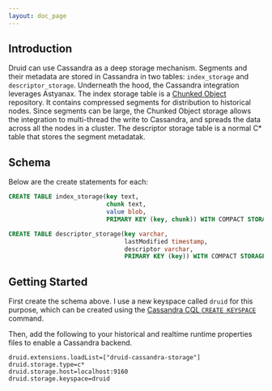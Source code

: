 ```yaml
---
layout: doc_page
---
```


## Introduction
Druid can use Cassandra as a deep storage mechanism. Segments and their metadata are stored in Cassandra in two tables:
`index_storage` and `descriptor_storage`.  Underneath the hood, the Cassandra integration leverages Astyanax.  The 
index storage table is a [Chunked Object](https://github.com/Netflix/astyanax/wiki/Chunked-Object-Store) repository. It contains
compressed segments for distribution to historical nodes.  Since segments can be large, the Chunked Object storage allows the integration to multi-thread
the write to Cassandra, and spreads the data across all the nodes in a cluster.  The descriptor storage table is a normal C* table that 
stores the segment metadatak.  

## Schema
Below are the create statements for each:

```sql
CREATE TABLE index_storage(key text,
                           chunk text,
                           value blob,
                           PRIMARY KEY (key, chunk)) WITH COMPACT STORAGE;

CREATE TABLE descriptor_storage(key varchar,
                                lastModified timestamp,
                                descriptor varchar,
                                PRIMARY KEY (key)) WITH COMPACT STORAGE;
```

## Getting Started
First create the schema above. I use a new keyspace called `druid` for this purpose, which can be created using the
[Cassandra CQL `CREATE KEYSPACE`](http://www.datastax.com/documentation/cql/3.1/cql/cql_reference/create_keyspace_r.html) command.

Then, add the following to your historical and realtime runtime properties files to enable a Cassandra backend.

```properties
druid.extensions.loadList=["druid-cassandra-storage"]
druid.storage.type=c*
druid.storage.host=localhost:9160
druid.storage.keyspace=druid
```
